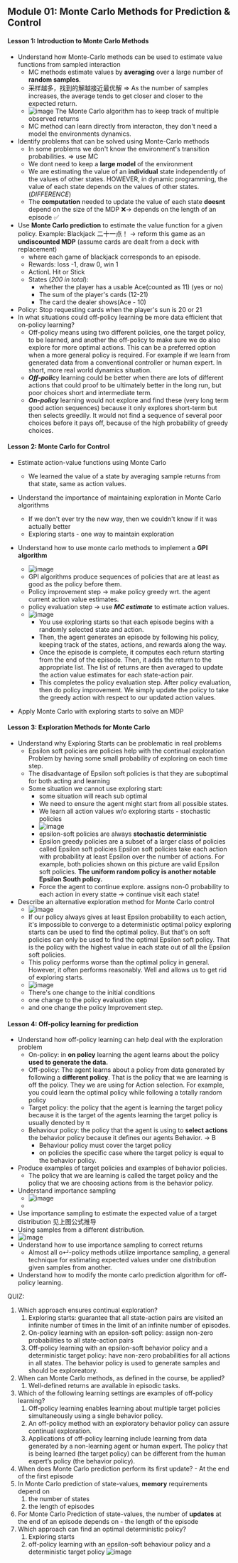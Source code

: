 ## Module 01: Monte Carlo Methods for Prediction & Control 
#### Lesson 1: Introduction to Monte Carlo Methods 
* Understand how Monte-Carlo methods can be used to estimate value functions from sampled interaction
  * MC methods estimate values by **averaging** over a large number of **random samples**.
  * 采样越多，找到的解越接近最优解 => As the number of samples increases, the average tends to get closer and closer to the expected return.
  * ![image](IMG/MC_algo.png)
  The Monte Carlo algorithm has to keep track of multiple observed returns
  * MC method can learn directly from interacton, they don't need a model the environments dynamics.
* Identify problems that can be solved using Monte-Carlo methods
  * In some problems we don't know the environment's transition probabilities. => use MC
  * We dont need to keep a **large model** of the environment
  * We are estimating the value of an **individual** state independently of the values of other states. HOWEVER, in dynamic programming, the value of each state depends on the values of other states. (*DIFFERENCE*)
  * The **computation** needed to update the value of each state **doesnt** depend on the size of the MDP ❌-> depends on the length of an episode ✅
* Use **Monte Carlo prediction** to estimate the value function for a given policy. 
Example: Blackjack 二十一点！ -> reform this game as an **undiscounted MDP** (assume cards are dealt from a deck with replacement)
  * where each game of blackjack corresponds to an episode.
  * Rewards: loss -1, draw 0, win 1
  * ActionL Hit or Stick
  * States (*200 in total*):
    * whether the player has a usable Ace(counted as 11) (yes or no)
    * The sum of the player's cards (12-21)
    *  The card the dealer shows(Ace - 10)
 *  Policy: Stop requesting cards when the player's sun is 20 or 21
* In what situations could off-policy learning be more data efficient that on-policy learning?
  * Off-policy means using two different policies, one the target policy, to be learned, and another the off-policy to make sure we do also explore for more optimal actions. This can be a preferred option when a more general policy is required. For example if we learn from generated data from a conventional controller or human expert. In short, more real world dynamics situation.
  * ***Off-polic***y learning could be better when there are lots of different actions that could proof to be ultimately better in the long run, but poor choices short and intermediate term. 
  * ***On-policy*** learning would not explore and find these (very long term good action sequences) because it only explores short-term but then selects greedily. It would not find a sequence of several poor choices before it pays off, because of the high probability of greedy choices.
  

#### Lesson 2: Monte Carlo for Control 
* Estimate action-value functions using Monte Carlo
  * We learned the value of a state by averaging sample returns from that state, same as action values.
* Understand the importance of maintaining exploration in Monte Carlo algorithms 
  *  If we don't ever try the new way, then we couldn't know if it was actually better
  *  Exploring starts - one way to maintain exploration

* Understand how to use monte carlo methods to implement a **GPI algorithm**
  * ![image](IMG/GPI_algo.png)
  * GPI algorithms produce sequences of policies that are at least as good as the policy before them. 
  * Policy improvement step -> make policy greedy wrt. the agent current action value estimates.
  * policy evaluation step -> use ***MC estimate*** to estimate action values. 
  * ![image](IMG/MC_estimination.png)
    * You use exploring starts so that each episode begins with a randomly selected state and action. 
    * Then, the agent generates an episode by following his policy, keeping track of the states, actions, and rewards along the way. 
    * Once the episode is complete, it computes each return starting from the end of the episode. Then, it adds the return to the appropriate list. The list of returns are then averaged to update the action value estimates for each state-action pair. 
    * This completes the policy evaluation step. After policy evaluation, then do policy improvement. We simply update the policy to take the greedy action with respect to our updated action values. 
* Apply Monte Carlo with exploring starts to solve an MDP 

#### Lesson 3: Exploration Methods for Monte Carlo 
* Understand why Exploring Starts can be problematic in real problems 
  * Epsilon soft policies are policies help with the continual exploration Problem by having some small probability of exploring on each time step.
  * The disadvantage of Epsilon soft policies is that they are suboptimal for both acting and learning
  * Some situation we cannot use exploring start:
    * some situation will reach sub optimal
    * We need to ensure the agent might start from all possible states.
    * We learn all action values w/o exploring starts - stochastic policies
    * ![image](IMG/epsilon.png)
    * epsilon-soft policies are always **stochastic deterministic**
    * Epsilon greedy policies are a subset of a larger class of policies called Epsilon soft policies Epsilon soft policies take each action with probability at least Epsilon over the number of actions. For example, both policies shown on this picture are valid Epsilon soft policies. **The uniform random policy is another notable Epsilon South policy.**
    * Force the agent to continue explore. assigns non-0 probability to each action in every statte -> continue visit each state!
* Describe an alternative exploration method for Monte Carlo control 
  * ![image](IMG/comparison.png)
  * If our policy always gives at least Epsilon probability to each action, it's impossible to converge to a deterministic optimal policy exploring starts can be used to find the optimal policy. But that's on soft policies can only be used to find the optimal Epsilon soft policy. That is the policy with the highest value in each state out of all the Epsilon soft policies.
  * This policy performs worse than the optimal policy in general. However, it often performs reasonably. Well and allows us to get rid of exploring starts.
  * ![image](IMG/MC_epsilon.png)
  * There's one change to the initial conditions 
  * one change to the policy evaluation step 
  * and one change the policy Improvement step.


#### Lesson 4: Off-policy learning for prediction 
* Understand how off-policy learning can help deal with the exploration problem 
  * On-policy: in **on policy** learning the agent learns about the policy **used to generate the data.** 
  * Off-policy: The agent learns about a policy from data generated by following a **different policy**. That is the policy that we are learning is off the policy. They we are using for Action selection. For example, you could learn the optimal policy while following a totally random policy
  * Target policy: the policy that the agent is learning the target policy because it is the target of the agents learning the target policy is usually denoted by π
  * Behaviour policy: the policy that the agent is using to **select actions** the behavior policy because it defines our agents Behavior. -> B
    * Behaviour policy must cover the target policy
    * on policies the specific case where the target policy is equal to the behavior policy. 
* Produce examples of target policies and examples of behavior policies.
  * The policy that we are learning is called the target policy and the policy that we are choosing actions from is the behavior policy.
* Understand importance sampling
  * ![image](IMG/important_sampling_ratio.png)
  * 
* Use importance sampling to estimate the expected value of a target distribution 见上图公式推导
* Using samples from a different distribution. 
* ![image](IMG/ratio_example.png)
* Understand how to use importance sampling to correct returns
  * Almost all o↵-policy methods utilize importance sampling, a general technique for estimating expected values under one distribution given samples from another.
* Understand how to modify the monte carlo prediction algorithm for off-policy learning. 


QUIZ:
1. Which approach ensures continual exploration?
   1. Exploring starts: guarantee that all state-action pairs are visited an infinite number of times in the limit of an infinite number of episodes.
   2. On-policy learning with an epsilon-soft policy: assign non-zero probabilities to all state-action pairs
   3. Off-policy learning with an epsilon-soft behavior policy and a deterministic target policy: have non-zero probabilities for all actions in all states. The behavior policy is used to generate samples and should be exploreatory.
2. When can Monte Carlo methods, as defined in the course, be applied?
   1. Well-defined returns are available in episodic tasks.
3. Which of the following learning settings are examples of off-policy learning?
   1.  Off-policy learning enables learning about multiple target policies simultaneously using a single behavior policy.
   2.  An off-policy method with an exploratory behavior policy can assure continual exploration.
   3.  Applications of off-policy learning include learning from data generated by a non-learning agent or human expert. The policy that is being learned (the target policy) can be different from the human expert’s policy (the behavior policy).
4.  When does Monte Carlo prediction perform its first update? - At the end of the first episode
5.  In Monte Carlo prediction of state-values, **memory** requirements depend on
    1.  the number of states
    2.  the length of episodes
6.  For Monte Carlo Prediction of state-values, the number of **updates** at the end of an episode depends on - the length of the episode
7.  Which approach can find an optimal deterministic policy? 
    1.  Exploring starts
    2.  off-policy learning with an epsilon-soft behaviour policy and a deterministic target policy
![image](IMG/20200625223233.png)
